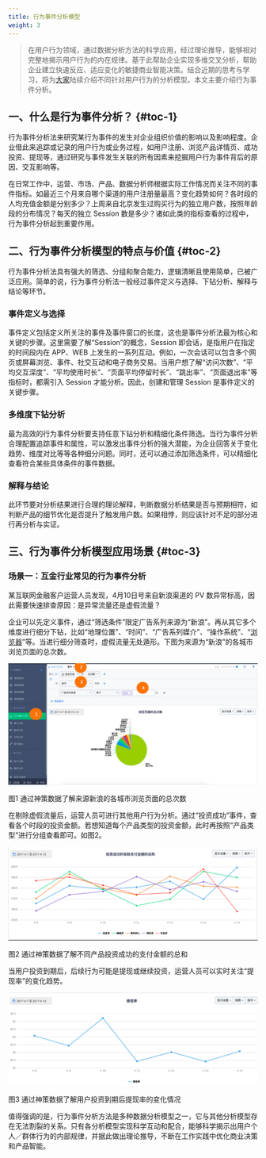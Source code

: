 ```yaml
---
title: 行为事件分析模型
weight: 3
---
```

> 在用户行为领域，通过数据分析方法的科学应用，经过理论推导，能够相对完整地揭示用户行为的内在规律。基于此帮助企业实现多维交叉分析，帮助企业建立快速反应、适应变化的敏捷商业智能决策。结合近期的思考与学习，将为[大家](https://www.w3cdoc.com)陆续介绍不同针对用户行为的分析模型。本文主要介绍行为事件分析。

## 一、什么是行为事件分析？ {#toc-1}

行为事件分析法来研究某行为事件的发生对企业组织价值的影响以及影响程度。企业借此来追踪或记录的用户行为或业务过程，如用户注册、浏览产品详情页、成功投资、提现等，通过研究与事件发生关联的所有因素来挖掘用户行为事件背后的原因、交互影响等。

在日常工作中，运营、市场、产品、数据分析师根据实际工作情况而关注不同的事件指标。如最近三个月来自哪个渠道的用户注册量最高？变化趋势如何？各时段的人均充值金额是分别多少？上周来自北京发生过购买行为的独立用户数，按照年龄段的分布情况？每天的独立 Session 数是多少？诸如此类的指标查看的过程中，行为事件分析起到重要作用。

## 二、行为事件分析模型的特点与价值 {#toc-2}

行为事件分析法具有强大的筛选、分组和聚合能力，逻辑清晰且使用简单，已被广泛应用。简单的说，行为事件分析法一般经过事件定义与选择、下钻分析、解释与结论等环节。

### **事件定义与选择**

事件定义包括定义所关注的事件及事件窗口的长度，这也是事件分析法最为核心和关键的步骤。这里需要了解“Session”的概念，Session 即会话，是指用户在指定的时间段内在 APP、WEB 上发生的一系列互动。例如，一次会话可以包含多个网页或屏幕浏览、事件、社交互动和电子商务交易。当用户想了解“访问次数”、“平均交互深度”、“平均使用时长”、“页面平均停留时长”、“跳出率”、“页面退出率”等指标时，都需引入 Session 才能分析。因此，创建和管理 Session 是事件定义的关键步骤。

### **多维度下钻分析**

最为高效的行为事件分析要支持任意下钻分析和精细化条件筛选。当行为事件分析合理配置追踪事件和属性，可以激发出事件分析的强大潜能，为企业回答关于变化趋势、维度对比等等各种细分问题。同时，还可以通过添加筛选条件，可以精细化查看符合某些具体条件的事件数据。

### **解释与结论**

此环节要对分析结果进行合理的理论解释，判断数据分析结果是否与预期相符，如判断产品的细节优化是否提升了触发用户数。如果相悖，则应该针对不足的部分进行再分析与实证。

## 三、行为事件分析模型应用场景 {#toc-3}

### **场景一：互金行业常见的行为事件分析**

某互联网金融客户运营人员发现，4月10日号来自新浪渠道的 PV 数异常标高，因此需要快速排查原因：是异常流量还是虚假流量？

企业可以先定义事件，通过“筛选条件”限定广告系列来源为“新浪”。再从其它多个维度进行细分下钻，比如“地理位置”、“时间”、“广告系列媒介”、“操作系统”、“[浏览器](https://www.w3cdoc.com)”等。当进行细分筛查时，虚假流量无处遁形。下图为来源为“新浪”的各城市浏览页面的总次数。

![](/images/posts/2022-12-31-12-46-44.png)

图1 通过神策数据了解来源新浪的各城市浏览页面的总次数

在剔除虚假流量后，运营人员可进行其他用户行为分析。通过“投资成功”事件，查看各个时段的投资金额。若想知道每个产品类型的投资金额，此时再按照“产品类型”进行分组查看即可。如图2。

![](/images/posts/2022-12-31-12-46-54.png)

图2 通过神策数据了解不同产品投资成功的支付金额的总和

当用户投资到期后，后续行为可能是提现或继续投资，运营人员可以实时关注“提现率”的变化趋势。

![](/images/posts/2022-12-31-12-47-03.png)

图3 通过神策数据了解用户投资到期后提现率的变化情况

值得强调的是，行为事件分析方法是多种数据分析模型之一，它与其他分析模型存在无法割裂的关系。只有各分析模型实现科学互动和配合，能够科学揭示出用户个人／群体行为的内部规律，并据此做出理论推导，不断在工作实践中优化商业决策和产品智能。
